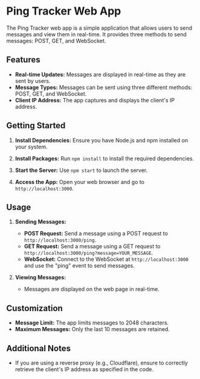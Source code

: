 # Ping Tracker Web App

The Ping Tracker web app is a simple application that allows users to send messages and view them in real-time. It provides three methods to send messages: POST, GET, and WebSocket.

## Features

- **Real-time Updates:** Messages are displayed in real-time as they are sent by users.
- **Message Types:** Messages can be sent using three different methods: POST, GET, and WebSocket.
- **Client IP Address:** The app captures and displays the client's IP address.

## Getting Started

1. **Install Dependencies:** Ensure you have Node.js and npm installed on your system.

2. **Install Packages:** Run `npm install` to install the required dependencies.

3. **Start the Server:** Use `npm start` to launch the server.

4. **Access the App:** Open your web browser and go to `http://localhost:3000`.

## Usage

1. **Sending Messages:**
   - **POST Request:** Send a message using a POST request to `http://localhost:3000/ping`.
   - **GET Request:** Send a message using a GET request to `http://localhost:3000/ping?message=YOUR_MESSAGE`.
   - **WebSocket:** Connect to the WebSocket at `http://localhost:3000` and use the "ping" event to send messages.

2. **Viewing Messages:**
   - Messages are displayed on the web page in real-time.

## Customization

- **Message Limit:** The app limits messages to 2048 characters.
- **Maximum Messages:** Only the last 10 messages are retained.

## Additional Notes

- If you are using a reverse proxy (e.g., Cloudflare), ensure to correctly retrieve the client's IP address as specified in the code.
